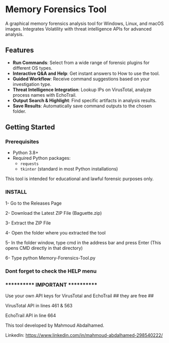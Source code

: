 # Memory Forensics Tool

A graphical memory forensics analysis tool for Windows, Linux, and macOS images. Integrates Volatility with threat intelligence APIs for advanced analysis.

## Features

- **Run Commands**: Select from a wide range of forensic plugins for different OS types.
- **Interactive Q&A and Help**: Get instant answers to How to use the tool.
- **Guided Workflow**: Receive command suggestions based on your investigation type.
- **Threat Intelligence Integration**: Lookup IPs on VirusTotal, analyze process names with EchoTrail.
- **Output Search & Highlight**: Find specific artifacts in analysis results.
- **Save Results**: Automatically save command outputs to the chosen folder.

## Getting Started

### Prerequisites

- Python 3.8+
- Required Python packages:
  - `requests`
  - `tkinter` (standard in most Python installations)


This tool is intended for educational and lawful forensic purposes only.





### INSTALL ###

1- Go to the Releases Page

2- Download the Latest ZIP File (Baguette.zip)

3- Extract the ZIP File

4- Open the folder where you extracted the tool

5- In the folder window, type cmd in the address bar and press Enter
(This opens CMD directly in that directory)

6- Type  python Memory-Forensics-Tool.py





### Dont forget to check the HELP menu ###


### ********** IMPORTANT ********** ###

Use your own API keys for VirusTotal and EchoTrail   ## they are free ##


VirusTotal API in lines 461 & 563 

EchoTrail API in line 664




This tool developed by Mahmoud Abdalhamed.

LinkedIn: 
https://www.linkedin.com/in/mahmoud-abdalhamed-298540222/


